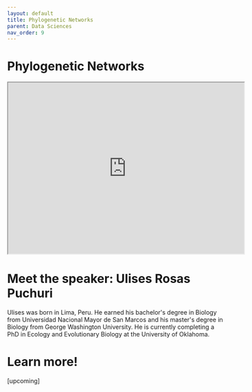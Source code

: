 ```yaml
---
layout: default
title: Phylogenetic Networks
parent: Data Sciences
nav_order: 9
---
```


# Phylogenetic Networks

<iframe width="550" height="400"
    src="https://youtube.com/embed/fwwA8s8ohBY">
</iframe>

# Meet the speaker: Ulises Rosas Puchuri

Ulises was born in Lima, Peru. He earned his bachelor's degree in Biology from Universidad Nacional Mayor de San Marcos and his master's degree in Biology from George Washington University. He is currently completing a PhD in Ecology and Evolutionary Biology at the University of Oklahoma.

# Learn more!

[upcoming]